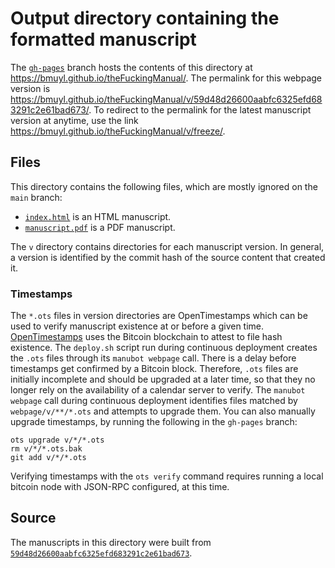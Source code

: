 # Output directory containing the formatted manuscript

The [`gh-pages`](https://github.com/bmuyl/theFuckingManual/tree/gh-pages) branch hosts the contents of this directory at <https://bmuyl.github.io/theFuckingManual/>.
The permalink for this webpage version is <https://bmuyl.github.io/theFuckingManual/v/59d48d26600aabfc6325efd683291c2e61bad673/>.
To redirect to the permalink for the latest manuscript version at anytime, use the link <https://bmuyl.github.io/theFuckingManual/v/freeze/>.

## Files

This directory contains the following files, which are mostly ignored on the `main` branch:

+ [`index.html`](index.html) is an HTML manuscript.
+ [`manuscript.pdf`](manuscript.pdf) is a PDF manuscript.

The `v` directory contains directories for each manuscript version.
In general, a version is identified by the commit hash of the source content that created it.

### Timestamps

The `*.ots` files in version directories are OpenTimestamps which can be used to verify manuscript existence at or before a given time.
[OpenTimestamps](https://opentimestamps.org/) uses the Bitcoin blockchain to attest to file hash existence.
The `deploy.sh` script run during continuous deployment creates the `.ots` files through its `manubot webpage` call.
There is a delay before timestamps get confirmed by a Bitcoin block.
Therefore, `.ots` files are initially incomplete and should be upgraded at a later time, so that they no longer rely on the availability of a calendar server to verify.
The `manubot webpage` call during continuous deployment identifies files matched by `webpage/v/**/*.ots` and attempts to upgrade them.
You can also manually upgrade timestamps, by running the following in the `gh-pages` branch:

```shell
ots upgrade v/*/*.ots
rm v/*/*.ots.bak
git add v/*/*.ots
```

Verifying timestamps with the `ots verify` command requires running a local bitcoin node with JSON-RPC configured, at this time.

## Source

The manuscripts in this directory were built from
[`59d48d26600aabfc6325efd683291c2e61bad673`](https://github.com/bmuyl/theFuckingManual/commit/59d48d26600aabfc6325efd683291c2e61bad673).

